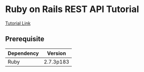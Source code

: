 # Ruby on Rails REST API Tutorial

[Tutorial Link](https://www.digitalocean.com/community/tutorials/build-a-restful-json-api-with-rails-5-part-one)

## Prerequisite
| Dependency | Version |
| ----- | ----- |
| Ruby | 2.7.3p183 |
